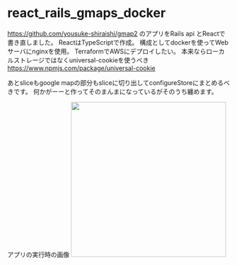 # react_rails_gmaps_docker
https://github.com/yousuke-shiraishi/gmap2
のアプリをRails api とReactで書き直しました。
ReactはTypeScriptで作成。
構成としてdockerを使ってWebサーバにnginxを使用。
TerraformでAWSにデプロイしたい。
本来ならローカルストレージではなくuniversal-cookieを使うべき
https://www.npmjs.com/package/universal-cookie

あとsliceもgoogle mapの部分もsliceに切り出してconfigureStoreにまとめるべきです。
何かがーーと作ってそのまんまになっているがそのうち纏めます。

アプリの実行時の画像
<img src="https://github.com/yousuke-shiraishi/react_rails_gmaps/blob/main/%E3%82%B9%E3%82%AF%E3%83%AA%E3%83%BC%E3%83%B3%E3%82%B7%E3%83%A7%E3%83%83%E3%83%88_2021-09-09_8.59.07.png" width="350px">
